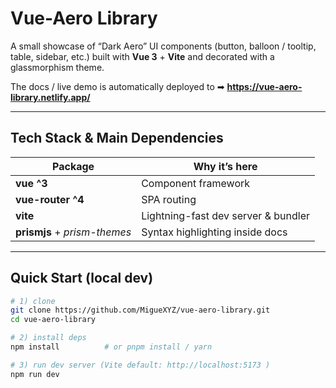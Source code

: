 # Vue-Aero Library

A small showcase of “Dark Aero” UI components (button, balloon / tooltip, table, sidebar, etc.) built with **Vue 3** + **Vite** and decorated with a glassmorphism theme.

The docs / live demo is automatically deployed to ➡ **<https://vue-aero-library.netlify.app/>**

---

## Tech Stack & Main Dependencies

| Package                    | Why it’s here                              |
|----------------------------|--------------------------------------------|
| **vue ^3**                 | Component framework                        |
| **vue-router ^4**          | SPA routing                               |
| **vite**                   | Lightning-fast dev server & bundler       |
| **prismjs** + *prism-themes* | Syntax highlighting inside docs          |

---

## Quick Start (local dev)

```bash
# 1) clone
git clone https://github.com/MigueXYZ/vue-aero-library.git
cd vue-aero-library

# 2) install deps
npm install          # or pnpm install / yarn

# 3) run dev server (Vite default: http://localhost:5173 )
npm run dev
